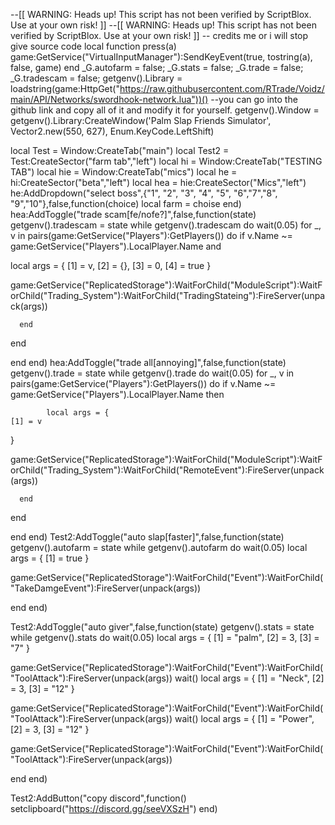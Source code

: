 --[[
	WARNING: Heads up! This script has not been verified by ScriptBlox. Use at your own risk!
]]
--[[
	WARNING: Heads up! This script has not been verified by ScriptBlox. Use at your own risk!
]]
-- credits me or i will stop give source  code 
local function press(a)
    game:GetService("VirtualInputManager"):SendKeyEvent(true, tostring(a), false, game)
end
_G.autofarm = false;
_G.stats = false;
_G.trade = false;
_G.tradescam = false;
getgenv().Library = loadstring(game:HttpGet("https://raw.githubusercontent.com/RTrade/Voidz/main/API/Networks/swordhook-network.lua"))() --you can go into the github link and copy all of it and modify it for yourself.
getgenv().Window = getgenv().Library:CreateWindow('Palm Slap Friends Simulator', Vector2.new(550, 627), Enum.KeyCode.LeftShift) 

local Test = Window:CreateTab("main")
local Test2 = Test:CreateSector("farm tab","left")
local hi = Window:CreateTab("TESTING TAB")
local hie = Window:CreateTab("mics")
local he = hi:CreateSector("beta","left")
local hea = hie:CreateSector("Mics","left")
he:AddDropdown("select boss",{"1", "2", "3", "4", "5", "6","7","8", "9","10"},false,function(choice)
local farm = choise
    end)
    hea:AddToggle("trade scam[fe/nofe?]",false,function(state)
getgenv().tradescam = state
while getgenv().tradescam do
wait(0.05)
   for _, v in pairs(game:GetService("Players"):GetPlayers()) do
       if v.Name ~= game:GetService("Players").LocalPlayer.Name and 
       
      
local args = {
    [1] = v,
    [2] = {},
    [3] = 0,
    [4] = true
}

game:GetService("ReplicatedStorage"):WaitForChild("ModuleScript"):WaitForChild("Trading_System"):WaitForChild("TradingStateing"):FireServer(unpack(args))

      end
   end

end
end)
hea:AddToggle("trade all[annoying]",false,function(state)
getgenv().trade = state
while getgenv().trade do
wait(0.05)
   for _, v in pairs(game:GetService("Players"):GetPlayers()) do
       if v.Name ~= game:GetService("Players").LocalPlayer.Name then

            local args = {
    [1] = v
}

game:GetService("ReplicatedStorage"):WaitForChild("ModuleScript"):WaitForChild("Trading_System"):WaitForChild("RemoteEvent"):FireServer(unpack(args))

         
      end
   end

end
end)
Test2:AddToggle("auto slap[faster]",false,function(state)
getgenv().autofarm = state
while getgenv().autofarm do
wait(0.05)
local args = {
    [1] = true
}

game:GetService("ReplicatedStorage"):WaitForChild("Event"):WaitForChild("TakeDamgeEvent"):FireServer(unpack(args))

end
end)



Test2:AddToggle("auto giver",false,function(state)
getgenv().stats = state
while getgenv().stats do
wait(0.05)
local args = {
    [1] = "palm",
    [2] = 3,
    [3] = "7"
}

game:GetService("ReplicatedStorage"):WaitForChild("Event"):WaitForChild("ToolAttack"):FireServer(unpack(args))
wait()
local args = {
    [1] = "Neck",
    [2] = 3,
    [3] = "12"
}

game:GetService("ReplicatedStorage"):WaitForChild("Event"):WaitForChild("ToolAttack"):FireServer(unpack(args))
wait()
local args = {
    [1] = "Power",
    [2] = 3,
    [3] = "12"
}

game:GetService("ReplicatedStorage"):WaitForChild("Event"):WaitForChild("ToolAttack"):FireServer(unpack(args))

end
end)

Test2:AddButton("copy discord",function()
setclipboard("https://discord.gg/seeVXSzH")
end)

